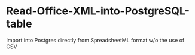 # Read-Office-XML-into-PostgreSQL-table
Import into Postgres directly from SpreadsheetML format w/o the use of CSV
